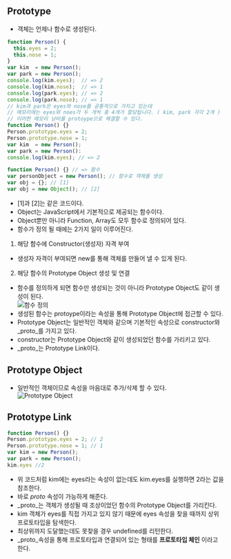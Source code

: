 Prototype
------------------------------------
- 객체는 언제나 함수로 생성된다.
~~~javascript
function Person() {
  this.eyes = 2;
  this.nose = 1;
}
var kim  = new Person();
var park = new Person();
console.log(kim.eyes);  // => 2
console.log(kim.nose);  // => 1
console.log(park.eyes); // => 2
console.log(park.nose); // => 1
// kim과 park은 eyes와 nose를 공통적으로 가지고 있는데
// 메모리에는 eyes와 noes가 두 개씩 총 4개가 할당됩니다. ( kim, park 각각 2개 )
// 이러한 메모리 낭비를 protoype으로 해결할 수 있다.
function Person() {}
Person.prototype.eyes = 2;
Person.prototype.nose = 1;
var kim  = new Person();
var park = new Person():
console.log(kim.eyes); // => 2

function Person() {} // => 함수
var personObject = new Person(); // 함수로 객체를 생성
var obj = {}; // [1]
var obj = new Object(); // [2]
~~~
- [1]과 [2]는 같은 코드이다.
- Object는 JavaScript에서 기본적으로 제공되는 함수이다.
- Object뿐만 아니라 Function, Array도 모두 함수로 정의되어 있다.
- 함수가 정의 될 때에는 2가지 일이 이루어진다.
1. 해당 함수에 Constructor(생성자) 자격 부여
- 생성자 자격이 부여되면 new를 통해 객체를 만들어 낼 수 있게 된다.
2. 해당 함수의 Prototype Object 생성 및 연결
- 함수를 정의하게 되면 함수만 생성되는 것이 아니라 Prototype Object도 같이 생성이 된다.  
![함수 정의](https://github.com/kkoon9/node.js/blob/master/img/javascript_prototype.PNG)  
- 생성된 함수는 protoype이라는 속성을 통해 Prototype Object에 접근할 수 있다.
- Prototype Object는 일반적인 객체와 같으며 기본적인 속성으로 constructor와 _proto_를 가지고 있다.
- constructor는 Prototype Object와 같이 생성되었던 함수를 가리키고 있다.
- _proto_는 Prototype Link이다.
## Prototype Object
- 일반적인 객체이므로 속성을 마음대로 추가/삭제 할 수 있다.  
![Prototype Object](https://github.com/kkoon9/node.js/blob/master/img/prototypeObject.PNG) 
## Prototype Link  
~~~javascript
function Person() {}
Person.prototype.eyes = 2; // 2
Person.prototype.nose = 1; // 1
var kim = new Person();
var park = new Person();
kim.eyes //2
~~~
- 위 코드처럼 kim에는 eyes라는 속성이 없는데도 kim.eyes를 실행하면 2라는 값을 참조한다.
- 바로 _proto_ 속성이 가능하게 해준다.
- _proto_는 객체가 생성될 때 조상이었던 함수의 Prototype Object를 가리킨다.
- kim 객체가 eyes를 직접 가지고 있지 않기 때문에 eyes 속성을 찾을 때까지 상위 프로토타입을 탐색한다.
- 최상위까지 도달했는데도 못찾을 경우 undefined를 리턴한다.
- _proto_속성을 통해 프로토타입과 연결되어 있는 형태를 __프로토타입 체인__ 이라고 한다.